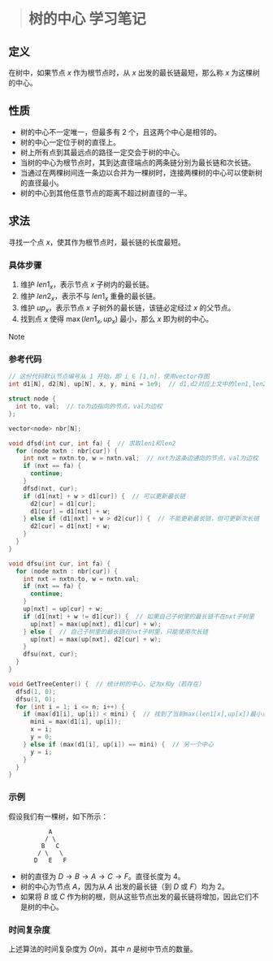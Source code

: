 > # 树的中心 学习笔记

## 定义

在树中，如果节点 $x$ 作为根节点时，从 $x$ 出发的最长链最短，那么称 $x$ 为这棵树的中心。

## 性质

-   树的中心不一定唯一，但最多有 $2$ 个，且这两个中心是相邻的。
-   树的中心一定位于树的直径上。
-   树上所有点到其最远点的路径一定交会于树的中心。
-   当树的中心为根节点时，其到达直径端点的两条链分别为最长链和次长链。
-   当通过在两棵树间连一条边以合并为一棵树时，连接两棵树的中心可以使新树的直径最小。
-   树的中心到其他任意节点的距离不超过树直径的一半。

## 求法

寻找一个点 $x$，使其作为根节点时，最长链的长度最短。

### 具体步骤

1.  维护 $len1_x$，表示节点 $x$ 子树内的最长链。
2.  维护 $len2_x$，表示不与 $len1_x$ 重叠的最长链。
3.  维护 $up_x$，表示节点 $x$ 子树外的最长链，该链必定经过 $x$ 的父节点。
4.  找到点 $x$ 使得 $\max(len1_x, up_x)$ 最小，那么 $x$ 即为树的中心。

> [!note] 
>
> ### 参考代码
>
> ```c++
> // 这份代码默认节点编号从 1 开始，即 i ∈ [1,n]，使用vector存图
> int d1[N], d2[N], up[N], x, y, mini = 1e9;  // d1,d2对应上文中的len1,len2
> 
> struct node {
>   int to, val;  // to为边指向的节点，val为边权
> };
> 
> vector<node> nbr[N];
> 
> void dfsd(int cur, int fa) {  // 求取len1和len2
>   for (node nxtn : nbr[cur]) {
>     int nxt = nxtn.to, w = nxtn.val;  // nxt为这条边通向的节点，val为边权
>     if (nxt == fa) {
>       continue;
>     }
>     dfsd(nxt, cur);
>     if (d1[nxt] + w > d1[cur]) {  // 可以更新最长链
>       d2[cur] = d1[cur];
>       d1[cur] = d1[nxt] + w;
>     } else if (d1[nxt] + w > d2[cur]) {  // 不能更新最长链，但可更新次长链
>       d2[cur] = d1[nxt] + w;
>     }
>   }
> }
> 
> void dfsu(int cur, int fa) {
>   for (node nxtn : nbr[cur]) {
>     int nxt = nxtn.to, w = nxtn.val;
>     if (nxt == fa) {
>       continue;
>     }
>     up[nxt] = up[cur] + w;
>     if (d1[nxt] + w != d1[cur]) {  // 如果自己子树里的最长链不在nxt子树里
>       up[nxt] = max(up[nxt], d1[cur] + w);
>     } else {  // 自己子树里的最长链在nxt子树里，只能使用次长链
>       up[nxt] = max(up[nxt], d2[cur] + w);
>     }
>     dfsu(nxt, cur);
>   }
> }
> 
> void GetTreeCenter() {  // 统计树的中心，记为x和y（若存在）
>   dfsd(1, 0);
>   dfsu(1, 0);
>   for (int i = 1; i <= n; i++) {
>     if (max(d1[i], up[i]) < mini) {  // 找到了当前max(len1[x],up[x])最小点
>       mini = max(d1[i], up[i]);
>       x = i;
>       y = 0;
>     } else if (max(d1[i], up[i]) == mini) {  // 另一个中心
>       y = i;
>     }
>   }
> }
> ```

### 示例

假设我们有一棵树，如下所示：

```text
           A
          / \
         B   C
        / \   \
       D   E   F
```

-   树的直径为 $D \rightarrow B \rightarrow A \rightarrow C \rightarrow F$。直径长度为 $4$。
-   树的中心为节点 $A$，因为从 $A$ 出发的最长链（到 $D$ 或 $F$）均为 $2$。
-   如果将 $B$ 或 $C$ 作为树的根，则从这些节点出发的最长链将增加，因此它们不是树的中心。

### 时间复杂度

上述算法的时间复杂度为 $O(n)$，其中 $n$ 是树中节点的数量。